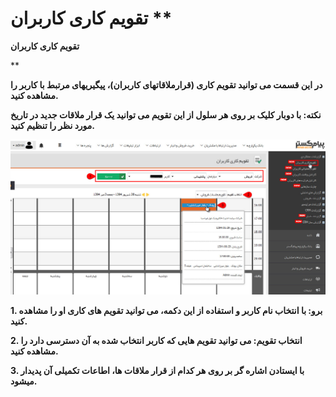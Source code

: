 # تقویم کاری کاربران      **

**تقویم کاری کاربران**

**

**در این قسمت می توانید تقویم کاری (قرارملاقاتهای کاربران)، پیگیریهای مرتبط با کاربر را مشاهده کنید.**

**نکته: با دوبار کلیک بر روی هر سلول از این تقویم می توانید یک قرار ملاقات جدید در تاریخ مورد نظر را تنظیم کنید.**

**![](Workcalender/Workcalender1.jpg)**

**1\. برو: با انتخاب نام کاربر و استفاده از این دکمه، می توانید تقویم های کاری او را مشاهده کنید.**

**2\. انتخاب تقویم: می توانید تقویم هایی که کاربر انتخاب شده به آن دسترسی دارد را مشاهده کنید.**

**3\. با ایستادن اشاره گر بر روی هر کدام از قرار ملاقات ها، اطاعات تکمیلی آن پدیدار میشود.**